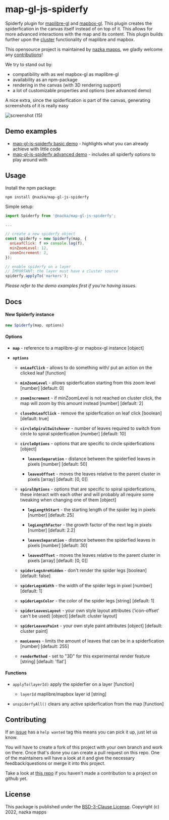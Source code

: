 # map-gl-js-spiderfy
Spiderfy plugin for [maplibre-gl](https://maplibre.org/) and [mapbox-gl](https://www.mapbox.com/mapbox-gljs). This plugin creates the spiderfication in the canvas
itself instead of on top of it. This allows for more advanced interactions with the map and its content. This plugin builds further upon the [cluster](https://maplibre.org/maplibre-gl-js-docs/style-spec/sources/#geojson-cluster) functionality of maplibre and mapbox.

This opensource project is maintained by [nazka mapps](https://www.nazka.be/en/), we gladly welcome any [contributions](https://github.com/nazka/map-gl-js-spiderfy#contributing)!

We try to stand out by:
- compatibility with as wel mapbox-gl as maplibre-gl
- availability as an npm-package
- rendering in the canvas (with 3D rendering support)
- a lot of customizable properties and options (see advanced demo)

A nice extra, since the spiderfication is part of the canvas, generating screenshots of it is really easy

![screenshot (15)](https://user-images.githubusercontent.com/9056487/153424126-016bacd1-5e8c-4cbc-9607-8a8a9943e7a3.PNG)

## Demo examples
- [map-gl-js-spiderfy basic demo](https://codepen.io/nazka-mapps/full/YzroBBm) - highlights what you can already achieve with little code
- [map-gl-js-spiderfy advanced demo](https://codepen.io/nazka-mapps/full/KKXjJYX) - includes all spiderfy options to play around with

## Usage
Install the npm package:
```
npm install @nazka/map-gl-js-spiderfy
```
Simple setup:
```js
import Spiderfy from '@nazka/map-gl-js-spiderfy';

...

// create a new spiderfy object
const spiderfy = new Spiderfy(map, {
  onLeafClick: f => console.log(f),
  minZoomLevel: 12,
  zoomIncrement: 2,
});

// enable spiderfy on a layer
// IMPORTANT: the layer must have a cluster source
spiderfy.applyTo('markers');
```
*Please refer to the demo examples first if you're having issues.*

## Docs
#### New Spiderfy instance
```js
new Spiderfy(map, options)
```

#### Options
- **`map`** - reference to a maplibre-gl or mapbox-gl instance [object]

- **`options`**
  - **`onLeafClick`** - allows to do something with/ put an action on the clicked leaf [function]

  - **`minZoomLevel`** - allows spiderfication starting from this zoom level [number] [default: 0]

  - **`zoomIncrement`** - if minZoomLevel is not reached on cluster click, the map will zoom by this amount instead [number] [default: 2]
  
  - **`closeOnLeafClick`** - remove the spiderfication on leaf click [boolean] [default: true]
  
  - **`circleSpiralSwitchover`** - number of leaves required to switch from circle to spiral spiderfication [number] [default: 10]
  
  - **`circleOptions`** - options that are specific to circle spiderfications [object]
  
    - **`leavesSeparation`** - distance between the spiderfied leaves in pixels [number] [default: 50]
    
    - **`leavesOffset`** - moves the leaves relative to the parent cluster in pixels [array] [default: [0, 0]]
  
  - **`spiralOptions`** - options that are specific to spiral spiderfications, these interact with each other and will probably all require some tweaking when changing one of them [object]
  
    - **`legLengthStart`** - the starting length of the spider leg in pixels [number] [default: 25]
    
    - **`legLengthFactor`** - the growth factor of the next leg in pixels [number] [default: 2.2]
    
    - **`leavesSeparation`** - distance between the spiderfied leaves in pixels [number] [default: 30]
    
    - **`leavesOffset`** - moves the leaves relative to the parent cluster in pixels [array] [default: [0, 0]]
  
  - **`spiderLegsAreHidden`** - don't render the spider legs [boolean] [default: false]
  
  - **`spiderLegsWidth`** - the width of the spider legs in pixel [number] [default: 1]
  
  - **`spiderLegsColor`** - the color of the spider legs [string] [default: 1]
  
  - **`spiderLeavesLayout`** - your own style layout attributes ('icon-offset' can't be used) [object] [default: cluster layout]
  
  - **`spiderLeavesPaint`** - your own style paint attributes [object] [default: cluster paint]
  
  - **`maxLeaves`** - limits the amount of leaves that can be in a spiderfication [number] [default: 255]
  
  - **`renderMethod`** - set to "3D" for this experimental render feature [string] [default: 'flat']

#### Functions
- `applyTo(layerId)` apply the spiderfier on a layer [function]

  - `layerId` maplibre/mapbox layer id [string]

- `unspiderfyAll()` clears any active spiderfication from the map [function]

## Contributing
If an [issue](https://github.com/nazka/map-gl-js-spiderfy/issues) has a `help wanted` tag this means you can pick it up, just let us know.

You will have to create a fork of this project with your own branch and work on there. Once that's done you can create a pull request on this repo. One of the maintainers will have a look at it and give the necessary feedback/questions or merge it into this project. 

Take a look at [this repo](https://github.com/firstcontributions/first-contributions) if you haven't made a contribution to a project on github yet.

## License
This package is published under the [BSD-3-Clause License](https://github.com/nazka/map-gl-js-spiderfy/blob/dev/LICENSE).
Copyright (c) 2022, nazka mapps
